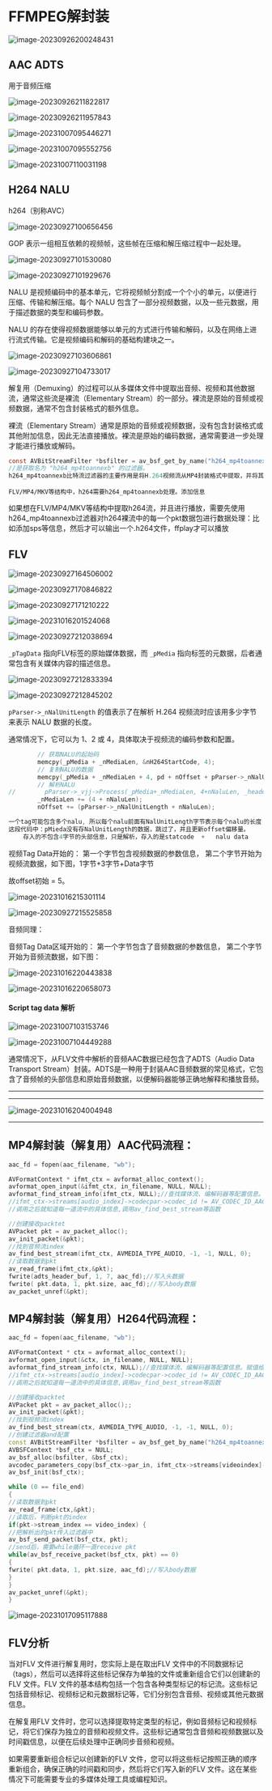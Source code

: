 # FFMPEG解封装

![image-20230926200248431](https://my-figures.oss-cn-beijing.aliyuncs.com/Figures/image-20230926200248431.png)

##   AAC ADTS

用于音频压缩

![image-20230926211822817](https://my-figures.oss-cn-beijing.aliyuncs.com/Figures/image-20230926211822817.png)

![image-20230926211957843](https://my-figures.oss-cn-beijing.aliyuncs.com/Figures/image-20230926211957843.png)

![image-20231007095446271](https://my-figures.oss-cn-beijing.aliyuncs.com/Figures/image-20231007095446271.png)

![image-20231007095552756](https://my-figures.oss-cn-beijing.aliyuncs.com/Figures/image-20231007095552756.png)

![image-20231007110031198](https://my-figures.oss-cn-beijing.aliyuncs.com/Figures/image-20231007110031198.png)

## H264 NALU

h264（别称AVC）

 ![image-20230927100656456](https://my-figures.oss-cn-beijing.aliyuncs.com/Figures/image-20230927100656456.png)

GOP 表示一组相互依赖的视频帧，这些帧在压缩和解压缩过程中一起处理。

![image-20230927101530080](https://my-figures.oss-cn-beijing.aliyuncs.com/Figures/image-20230927101530080.png)

![image-20230927101929676](https://my-figures.oss-cn-beijing.aliyuncs.com/Figures/image-20230927101929676.png)



NALU 是视频编码中的基本单元，它将视频帧分割成一个个小的单元，以便进行压缩、传输和解压缩。每个 NALU 包含了一部分视频数据，以及一些元数据，用于描述数据的类型和编码参数。

NALU 的存在使得视频数据能够以单元的方式进行传输和解码，以及在网络上进行流式传输。它是视频编码和解码的基础构建块之一。

![image-20230927103606861](https://my-figures.oss-cn-beijing.aliyuncs.com/Figures/image-20230927103606861.png)

![image-20230927104733017](https://my-figures.oss-cn-beijing.aliyuncs.com/Figures/image-20230927104733017.png)

解复用（Demuxing）的过程可以从多媒体文件中提取出音频、视频和其他数据流，通常这些流是裸流（Elementary Stream）的一部分。裸流是原始的音频或视频数据，通常不包含封装格式的额外信息。

裸流（Elementary Stream）通常是原始的音频或视频数据，没有包含封装格式或其他附加信息，因此无法直接播放。裸流是原始的编码数据，通常需要进一步处理才能进行播放或解码。

```c
const AVBitStreamFilter *bsfilter = av_bsf_get_by_name("h264_mp4toannexb");
//是获取名为 "h264_mp4toannexb" 的过滤器。
h264_mp4toannexb比特流过滤器的主要作用是将H.264视频流从MP4封装格式中提取，并将其重新封装为Annex B格式的比特流。Annex B格式是一种H.264编码视频的特定封装方式，它将视频帧分隔开，并为每个帧添加了起始码（start code），以便解码器可以正确识别帧的开始和结束。
```

```
FLV/MP4/MKV等结构中，h264需要h264_mp4toannexb处理。添加信息
```

如果想在FLV/MP4/MKV等结构中提取h264流，并且进行播放，需要先使用h264_mp4toannexb过滤器对h264裸流中的每一个pkt数据包进行数据处理：比如添加sps等信息，然后才可以输出一个.h264文件，ffplay才可以播放



## FLV

  ![image-20230927164506002](https://my-figures.oss-cn-beijing.aliyuncs.com/Figures/image-20230927164506002.png)

![image-20230927170846822](https://my-figures.oss-cn-beijing.aliyuncs.com/Figures/image-20230927170846822.png)

![image-20230927171210222](https://my-figures.oss-cn-beijing.aliyuncs.com/Figures/image-20230927171210222.png)

![image-20231016201524068](https://my-figures.oss-cn-beijing.aliyuncs.com/Figures/image-20231016201524068.png)

![image-20230927212038694](https://my-figures.oss-cn-beijing.aliyuncs.com/Figures/image-20230927212038694.png)

`_pTagData` 指向FLV标签的原始媒体数据，而 `_pMedia` 指向标签的元数据，后者通常包含有关媒体内容的描述信息。

![image-20230927212833394](https://my-figures.oss-cn-beijing.aliyuncs.com/Figures/image-20230927212833394.png)

![image-20230927212845202](https://my-figures.oss-cn-beijing.aliyuncs.com/Figures/image-20230927212845202.png)

`pParser->_nNalUnitLength` 的值表示了在解析 H.264 视频流时应该用多少字节来表示 NALU 数据的长度。

通常情况下，它可以为 1、2 或 4，具体取决于视频流的编码参数和配置。

```c
        // 获取NALU的起始码
        memcpy(_pMedia + _nMediaLen, &nH264StartCode, 4);
        // 复制NALU的数据
        memcpy(_pMedia + _nMediaLen + 4, pd + nOffset + pParser->_nNalUnitLength, nNaluLen);
        // 解析NALU
//        pParser->_vjj->Process(_pMedia+_nMediaLen, 4+nNaluLen, _header.nTotalTS);
        _nMediaLen += (4 + nNaluLen);
        nOffset += (pParser->_nNalUnitLength + nNaluLen);

一个tag可能包含多个nalu, 所以每个nalu前面有NalUnitLength字节表示每个nalu的长度
这段代码中：pMieda没有存NalUnitLength的数据，跳过了，并且更新offset偏移量。
    存入的不包含4字节的头部信息，只是解析，存入的是statcode  +   nalu data   
```

视频Tag Data开始的：
第⼀个字节包含视频数据的参数信息，
第⼆个字节开始为视频流数据，如下图，1字节+3字节+Data字节

故offset初始 = 5。

![image-20231016215301114](https://my-figures.oss-cn-beijing.aliyuncs.com/Figures/image-20231016215301114.png)

![image-20230927215525858](https://my-figures.oss-cn-beijing.aliyuncs.com/Figures/image-20230927215525858.png)

音频同理：

⾳频Tag Data区域开始的：
第⼀个字节包含了⾳频数据的参数信息，
第⼆个字节开始为⾳频流数据，如下图：

![image-20231016220443838](https://my-figures.oss-cn-beijing.aliyuncs.com/Figures/image-20231016220443838.png)

![image-20231016220658073](https://my-figures.oss-cn-beijing.aliyuncs.com/Figures/image-20231016220658073.png)

#### Script tag  data 解析

![image-20231007103153746](https://my-figures.oss-cn-beijing.aliyuncs.com/Figures/image-20231007103153746.png)

![image-20231007104449288](https://my-figures.oss-cn-beijing.aliyuncs.com/Figures/image-20231007104449288.png)

通常情况下，从FLV文件中解析的音频AAC数据已经包含了ADTS（Audio Data Transport Stream）封装。ADTS是一种用于封装AAC音频数据的常见格式，它包含了音频帧的头部信息和原始音频数据，以便解码器能够正确地解释和播放音频。

-------------

------------

![image-20231016204004948](https://my-figures.oss-cn-beijing.aliyuncs.com/Figures/image-20231016204004948.png)

----------

## MP4解封装（解复用）AAC代码流程：

```c++
aac_fd = fopen(aac_filename, "wb");

AVFormatContext * ifmt_ctx = avformat_alloc_context();
avformat_open_input(&ifmt_ctx, in_filename, NULL, NULL);
avformat_find_stream_info(ifmt_ctx, NULL);//查找媒体流、编解码器等配置信息。赋值给ctx
//ifmt_ctx->streams[audio_index]->codecpar->codec_id != AV_CODEC_ID_AAC
//调用之后就知道每一道流中的具体信息,调用av_find_best_stream等函数

//创建接收packtet
AVPacket pkt = av_packet_alloc();
av_init_packet(&pkt);
//找到音频流index
av_find_best_stream(ifmt_ctx, AVMEDIA_TYPE_AUDIO, -1, -1, NULL, 0);
//读取数据到pkt
av_read_frame(ifmt_ctx,&pkt);
fwrite(adts_header_buf, 1, 7, aac_fd);//写入头数据
fwrite( pkt.data, 1, pkt.size, aac_fd);//写入body数据
av_packet_unref(&pkt);
```

## MP4解封装（解复用）H264代码流程：

```c++
aac_fd = fopen(aac_filename, "wb");

AVFormatContext * ctx = avformat_alloc_context();
avformat_open_input(&ctx, in_filename, NULL, NULL);
avformat_find_stream_info(ctx, NULL);//查找媒体流、编解码器等配置信息。赋值给ctx
//ifmt_ctx->streams[audio_index]->codecpar->codec_id != AV_CODEC_ID_AAC
//调用之后就知道每一道流中的具体信息,调用av_find_best_stream等函数

//创建接收packtet
AVPacket pkt = av_packet_alloc();;
av_init_packet(&pkt);
//找到视频流index
av_find_best_stream(ctx, AVMEDIA_TYPE_AUDIO, -1, -1, NULL, 0);
//创建过滤器and配置
const AVBitStreamFilter *bsfilter = av_bsf_get_by_name("h264_mp4toannexb");
AVBSFContext *bsf_ctx = NULL;
av_bsf_alloc(bsfilter, &bsf_ctx); 
avcodec_parameters_copy(bsf_ctx->par_in, ifmt_ctx->streams[videoindex]->codecpar);
av_bsf_init(bsf_ctx);

while (0 == file_end)
{
//读取数据到pkt
av_read_frame(ctx,&pkt);
//读取后，判断pkt的index
if(pkt->stream_index == video_index) {
//把解析出的pkt传入过滤器中
av_bsf_send_packet(bsf_ctx, pkt);
//send后，需要while循环一直receive pkt
while(av_bsf_receive_packet(bsf_ctx, pkt) == 0)
{
fwrite( pkt.data, 1, pkt.size, aac_fd);//写入body数据
}
}
av_packet_unref(&pkt);
}
```



![image-20231017095117888](D:\typora-image\image-20231017095117888.png)

## FLV分析

当对FLV 文件进行解复用时，您实际上是在取出FLV 文件中的不同数据标记（tags），然后可以选择将这些标记保存为单独的文件或重新组合它们以创建新的FLV 文件。FLV 文件的基本结构包括一个包含各种类型标记的标记流。这些标记包括音频标记、视频标记和元数据标记等，它们分别包含音频、视频或其他元数据信息。

在解复用FLV 文件时，您可以选择提取特定类型的标记，例如音频标记和视频标记，将它们保存为独立的音频和视频文件。这些标记通常包含音频和视频数据以及时间戳信息，以便在后续处理中正确同步音频和视频。

如果需要重新组合标记以创建新的FLV 文件，您可以将这些标记按照正确的顺序重新组合，确保正确的时间戳和同步，然后将它们写入新的FLV 文件。这在某些情况下可能需要专业的多媒体处理工具或编程知识。

































